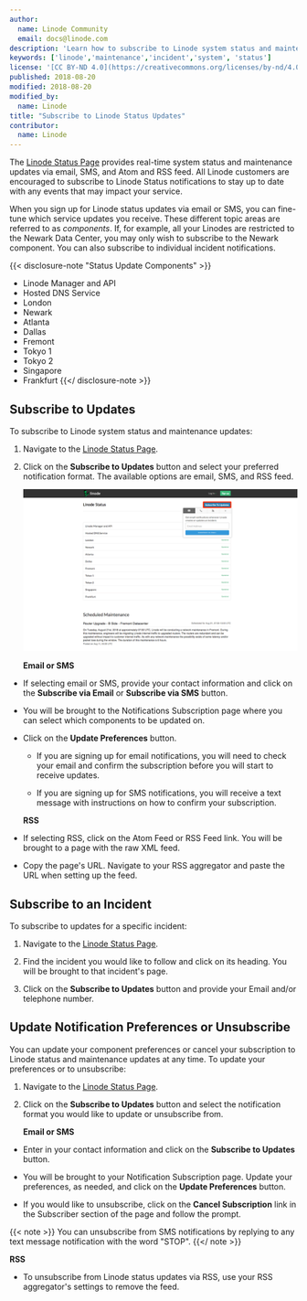 ```yaml
---
author:
  name: Linode Community
  email: docs@linode.com
description: 'Learn how to subscribe to Linode system status and maintenance updates.'
keywords: ['linode','maintenance','incident','system', 'status']
license: '[CC BY-ND 4.0](https://creativecommons.org/licenses/by-nd/4.0)'
published: 2018-08-20
modified: 2018-08-20
modified_by:
  name: Linode
title: "Subscribe to Linode Status Updates"
contributor:
  name: Linode
---
```

The [Linode Status Page](https://status.linode.com/) provides real-time system status and maintenance updates via email, SMS, and Atom and RSS feed. All Linode customers are encouraged to subscribe to Linode Status notifications to stay up to date with any events that may impact your service.

When you sign up for Linode status updates via email or SMS, you can fine-tune which service updates you receive. These different topic areas are referred to as *components*. If, for example, all your Linodes are restricted to the Newark Data Center, you may only wish to subscribe to the Newark component. You can also subscribe to individual incident notifications.

{{< disclosure-note "Status Update Components" >}}

- Linode Manager and API
- Hosted DNS Service
- London
- Newark
- Atlanta
- Dallas
- Fremont
- Tokyo 1
- Tokyo 2
- Singapore
- Frankfurt
{{</ disclosure-note >}}

## Subscribe to Updates

To subscribe to Linode system status and maintenance updates:

1. Navigate to the [Linode Status Page](https://status.linode.com/).

1. Click on the **Subscribe to Updates** button and select your preferred notification format. The available options are email, SMS, and RSS feed.

    ![Subscribe to Linode status updates.](status-subscribe.png "Subscribe to Linode status updates.")

    **Email or SMS**

- If selecting email or SMS, provide your contact information and click on the **Subscribe via Email** or **Subscribe via SMS** button.

- You will be brought to the Notifications Subscription page where you can select which components to be updated on.

- Click on the **Update Preferences** button.

    - If you are signing up for email notifications, you will need to check your email and confirm the subscription before you will start to receive updates.


    - If you are signing up for SMS notifications, you will receive a text message with instructions on how to confirm your subscription.

    **RSS**
- If selecting RSS, click on the Atom Feed or RSS Feed link. You will be brought to a page with the raw XML feed.

- Copy the page's URL. Navigate to your RSS aggregator and paste the URL when setting up the feed.

## Subscribe to an Incident

To subscribe to updates for a specific incident:

1. Navigate to the [Linode Status Page](https://status.linode.com/).

1. Find the incident you would like to follow and click on its heading. You will be brought to that incident's page.

1. Click on the **Subscribe to Updates** button and provide your Email and/or telephone number.


## Update Notification Preferences or Unsubscribe

You can update your component preferences or cancel your subscription to Linode status and maintenance updates at any time. To update your preferences or to unsubscribe:

1. Navigate to the [Linode Status Page](https://status.linode.com/).

1. Click on the **Subscribe to Updates** button and select the notification format you would like to update or unsubscribe from.

    **Email or SMS**

- Enter in your contact information and click on the **Subscribe to Updates** button.

- You will be brought to your Notification Subscription page. Update your preferences, as needed, and click on the **Update Preferences** button.

- If you would like to unsubscribe, click on the **Cancel Subscription** link in the Subscriber section of the page and follow the prompt.

{{< note >}}
You can unsubscribe from SMS notifications by replying to any text message notification with the word "STOP".
{{</ note >}}

**RSS**

- To unsubscribe from Linode status updates via RSS, use your RSS aggregator's settings to remove the feed.